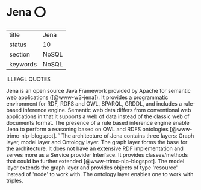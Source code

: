 # Jena :o:


|          |          |
| -------- | -------- |
| title    | Jena     | 
| status   | 10       |
| section  | NoSQL    |
| keywords | NoSQL    |


ILLEAGL QUOTES

Jena is an open source Java Framework provided by Apache for semantic
web applications ([@www-w3-jena]). It provides a programmatic
environment for RDF, RDFS and OWL, SPARQL, GRDDL, and includes a
rule-based inference engine. Semantic web data differs from
conventional web applications in that it supports a web of data
instead of the classic web of documents format. The presence of a rule
based inference engine enable Jena to perform a reasoning based on OWL
and RDFS ontologies [@www-trimc-nlp-blogspot]. ` The architecture
of Jena contains three layers: Graph layer, model layer and Ontology
layer. The graph layer forms the base for the architecture. It does
not have an extensive RDF implementation and serves more as a Service
provider Interface. It provides classes/methods that could be further
extended [@www-trimc-nlp-blogspot].  The model layer extends the
graph layer and provides objects of type 'resource' instead of 'node'
to work with.  The ontology layer enables one to work with triples.




